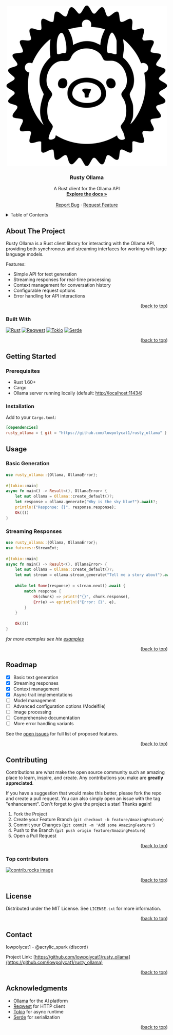 <!-- PROJECT LOGO -->
<br />
<div align="center">
  <a href="https://github.com/lowpolycat1/rusty_ollama">
    <img src="images/logo.png" alt="Logo" width="500" height="500">
  </a>

<h3 align="center">Rusty Ollama</h3>

  <p align="center">
    A Rust client for the Ollama API
    <br />
    <a href="https://github.com/lowpolycat1/rusty_ollama"><strong>Explore the docs »</strong></a>
    <br />
    <br />
    <a href="https://github.com/lowpolycat1/rusty_ollama/issues/new?labels=bug&template=bug-report---.md">Report Bug</a>
    ·
    <a href="https://github.com/lowpolycat1/rusty_ollama/issues/new?labels=enhancement&template=feature-request---.md">Request Feature</a>
  </p>
</div>

<!-- TABLE OF CONTENTS -->
<details>
  <summary>Table of Contents</summary>
  <ol>
    <li><a href="#about-the-project">About The Project</a></li>
    <li><a href="#built-with">Built With</a></li>
    <li><a href="#getting-started">Getting Started</a>
      <ul>
        <li><a href="#prerequisites">Prerequisites</a></li>
        <li><a href="#installation">Installation</a></li>
      </ul>
    </li>
    <li><a href="#usage">Usage</a></li>
    <li><a href="#roadmap">Roadmap</a></li>
    <li><a href="#contributing">Contributing</a></li>
    <li><a href="#license">License</a></li>
    <li><a href="#contact">Contact</a></li>
    <li><a href="#acknowledgments">Acknowledgments</a></li>
  </ol>
</details>

<!-- ABOUT THE PROJECT -->
## About The Project

Rusty Ollama is a Rust client library for interacting with the Ollama API, providing both synchronous and streaming interfaces for working with large language models.

Features:

- Simple API for text generation
- Streaming responses for real-time processing
- Context management for conversation history
- Configurable request options
- Error handling for API interactions

<p align="right">(<a href="#readme-top">back to top</a>)</p>

### Built With

[![Rust][Rust-shield]][Rust-url]
[![Reqwest][Reqwest-shield]][Reqwest-url]
[![Tokio][Tokio-shield]][Tokio-url]
[![Serde][Serde-shield]][Serde-url]

<p align="right">(<a href="#readme-top">back to top</a>)</p>

<!-- GETTING STARTED -->
## Getting Started

### Prerequisites

- Rust 1.60+
- Cargo
- Ollama server running locally (default: <http://localhost:11434>)

### Installation

Add to your `Cargo.toml`:

```toml
[dependencies]
rusty_ollama = { git = "https://github.com/lowpolycat1/rusty_ollama" }
```

</p>

<!-- USAGE EXAMPLES -->
## Usage

### Basic Generation

```rust
use rusty_ollama::{Ollama, OllamaError};

#[tokio::main]
async fn main() -> Result<(), OllamaError> {
    let mut ollama = Ollama::create_default()?;
    let response = ollama.generate("Why is the sky blue?").await?;
    println!("Response: {}", response.response);
    Ok(())
}
```

### Streaming Responses

```rust
use rusty_ollama::{Ollama, OllamaError};
use futures::StreamExt;

#[tokio::main]
async fn main() -> Result<(), OllamaError> {
    let mut ollama = Ollama::create_default()?;
    let mut stream = ollama.stream_generate("Tell me a story about").await?;

    while let Some(response) = stream.next().await {
        match response {
            Ok(chunk) => print!("{}", chunk.response),
            Err(e) => eprintln!("Error: {}", e),
        }
    }

    Ok(())
}
```

_for more examples see hte [examples](/examples/examples.md)_

<p align="right">(<a href="#readme-top">back to top</a>)</p>

<!-- ROADMAP -->
## Roadmap

- [x] Basic text generation
- [x] Streaming responses
- [x] Context management
- [x] Async trait implementations
- [ ] Model management
- [ ] Advanced configuration options (Modelfile)
- [ ] Image processing
- [ ] Comprehensive documentation
- [ ] More error handling variants

See the [open issues](https://github.com/lowpolycat1/rusty_ollama/issues) for full list of proposed features.

<p align="right">(<a href="#readme-top">back to top</a>)</p>

<!-- CONTRIBUTING -->
## Contributing

Contributions are what make the open source community such an amazing place to learn, inspire, and create. Any contributions you make are **greatly appreciated**.

If you have a suggestion that would make this better, please fork the repo and create a pull request. You can also simply open an issue with the tag "enhancement".
Don't forget to give the project a star! Thanks again!

1. Fork the Project
2. Create your Feature Branch (`git checkout -b feature/AmazingFeature`)
3. Commit your Changes (`git commit -m 'Add some AmazingFeature'`)
4. Push to the Branch (`git push origin feature/AmazingFeature`)
5. Open a Pull Request

<p align="right">(<a href="#readme-top">back to top</a>)</p>

### Top contributors

<a href="https://github.com/lowpolycat1/rusty_ollama/graphs/contributors">
  <img src="https://contrib.rocks/image?repo=lowpolycat1/rusty_ollama" alt="contrib.rocks image" />
</a>

<p align="right">(<a href="#readme-top">back to top</a>)</p>

<!-- LICENSE -->
## License

Distributed under the MIT License. See `LICENSE.txt` for more information.

<p align="right">(<a href="#readme-top">back to top</a>)</p>

<!-- CONTACT -->
## Contact

lowpolycat1 - @acrylic_spark (discord)

Project Link: [https://github.com/lowpolycat1/rusty_ollama](https://github.com/lowpolycat1/rusty_ollama)

<p align="right">(<a href="#readme-top">back to top</a>)</p>

<!-- ACKNOWLEDGMENTS -->
## Acknowledgments

- [Ollama](https://ollama.ai) for the AI platform
- [Reqwest](https://github.com/seanmonstar/reqwest) for HTTP client
- [Tokio](https://tokio.rs) for async runtime
- [Serde](https://serde.rs) for serialization

<p align="right">(<a href="#readme-top">back to top</a>)</p>

<!-- MARKDOWN LINKS & IMAGES -->
[Rust-shield]: https://img.shields.io/badge/Rust-000000?style=for-the-badge&logo=rust&logoColor=white
[Rust-url]: https://www.rust-lang.org/
[Reqwest-shield]: https://img.shields.io/badge/Reqwest-000000?style=for-the-badge&logo=reqwest&logoColor=white
[Reqwest-url]: https://docs.rs/reqwest/latest/reqwest/
[Tokio-shield]: https://img.shields.io/badge/Tokio-000000?style=for-the-badge&logo=tokio&logoColor=white
[Tokio-url]: https://tokio.rs/
[Serde-shield]: https://img.shields.io/badge/Serde-000000?style=for-the-badge&logo=serde&logoColor=white
[Serde-url]: https://serde.rs/
